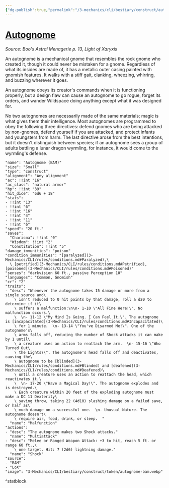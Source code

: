 ```yaml
---
{"dg-publish":true,"permalink":"/3-mechanics/cli/bestiary/construct/autognome-bam/","tags":["ttrpg-cli/compendium/src/5e/bam","ttrpg-cli/monster/cr/2","ttrpg-cli/monster/size/small","ttrpg-cli/monster/type/construct"],"noteIcon":""}
---
```


# [Autognome](3-Mechanics\CLI\bestiary\construct/autognome-bam.md)
*Source: Boo's Astral Menagerie p. 13, Light of Xaryxis*  

An autognome is a mechanical gnome that resembles the rock gnome who created it, though it could never be mistaken for a gnome. Regardless of what its insides are made of, it has a metallic outer casing painted with gnomish features. It walks with a stiff gait, clanking, wheezing, whirring, and buzzing wherever it goes.

An autognome obeys its creator's commands when it is functioning properly, but a design flaw can cause an autognome to go rogue, forget its orders, and wander Wildspace doing anything except what it was designed for.

No two autognomes are necessarily made of the same materials; magic is what gives them their intelligence. Most autognomes are programmed to obey the following three directives: defend gnomes who are being attacked by non-gnomes, defend yourself if you are attacked, and protect infants and youngsters from harm. The last directive arose from the best intentions, but it doesn't distinguish between species; if an autognome sees a group of adults battling a lunar dragon wyrmling, for instance, it would come to the wyrmling's defense.

```statblock
"name": "Autognome (BAM)"
"size": "Small"
"type": "construct"
"alignment": "Any alignment"
"ac": !!int "16"
"ac_class": "natural armor"
"hp": !!int "39"
"hit_dice": "6d6 + 18"
"stats":
- !!int "13"
- !!int "6"
- !!int "16"
- !!int "4"
- !!int "11"
- !!int "6"
"speed": "20 ft."
"saves":
  "Charisma": !!int "0"
  "Wisdom": !!int "2"
  "Constitution": !!int "5"
"damage_immunities": "poison"
"condition_immunities": "[paralyzed](3-Mechanics/CLI/rules/conditions.md#Paralyzed),\
  \ [petrified](3-Mechanics/CLI/rules/conditions.md#Petrified), [poisoned](3-Mechanics/CLI/rules/conditions.md#Poisoned)"
"senses": "darkvision 60 ft., passive Perception 10"
"languages": "Common, Gnomish"
"cr": "2"
"traits":
- "desc": "Whenever the autognome takes 15 damage or more from a single source and\
    \ isn't reduced to 0 hit points by that damage, roll a d20 to determine if it\
    \ suffers a malfunction:\n\n- 1-10 \"All Fine Here!\". No malfunction occurs.\
    \  \n- 11-12 \"My Mind Is Going. I Can Feel It.\". The autognome is [incapacitated](3-Mechanics/CLI/rules/conditions.md#Incapacitated)\
    \ for 1 minute.  \n- 13-14 \"You've Disarmed Me!\". One of the autognome's\
    \ arms falls off, reducing the number of Shock attacks it can make by 1 until\
    \ a creature uses an action to reattach the arm.  \n- 15-16 \"Who Turned Out\
    \ the Lights?\". The autognome's head falls off and deactivates, causing the\
    \ autognome to be [blinded](3-Mechanics/CLI/rules/conditions.md#Blinded) and [deafened](3-Mechanics/CLI/rules/conditions.md#Deafened)\
    \ until a creature uses an action to reattach the head, which reactivates it.\
    \  \n- 17-20 \"Have a Magical Day!\". The autognome explodes and is destroyed.\
    \ Each creature within 20 feet of the exploding autognome must make a DC 11 Dexterity\
    \ saving throw, taking 22 (4d10) slashing damage on a failed save, or half as\
    \ much damage on a successful one.  \n- Unusual Nature. The autognome doesn't\
    \ require air, food, drink, or sleep.  "
  "name": "Malfunction"
"actions":
- "desc": "The autognome makes two Shock attacks."
  "name": "Multiattack"
- "desc": "Melee or Ranged Weapon Attack: +3 to hit, reach 5 ft. or range 60 ft.,\
    \ one target. Hit: 7 (2d6) lightning damage."
  "name": "Shock"
"source":
- "BAM"
- "LoX"
"image": "3-Mechanics/CLI/bestiary/construct/token/autognome-bam.webp"
```
^statblock